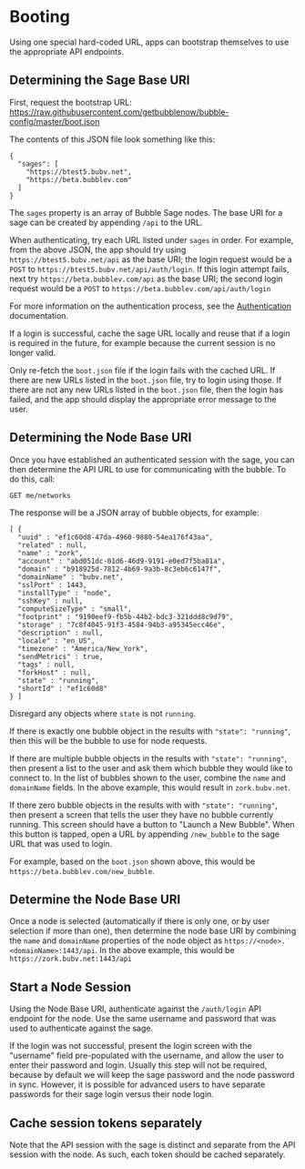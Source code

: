 # Booting

Using one special hard-coded URL, apps can bootstrap themselves to use the appropriate API endpoints.

## Determining the Sage Base URI
First, request the bootstrap URL: https://raw.githubusercontent.com/getbubblenow/bubble-config/master/boot.json

The contents of this JSON file look something like this:

    {
      "sages": [
        "https://btest5.bubv.net",
        "https://beta.bubblev.com"
      ]
    }

The `sages` property is an array of Bubble Sage nodes. The base URI for a sage can be created by appending `/api` to
the URL.

When authenticating, try each URL listed under `sages` in order. For example, from the above JSON, the app
should try using `https://btest5.bubv.net/api` as the base URI; the login request would be a `POST` to `https://btest5.bubv.net/api/auth/login`.
If this login attempt fails, next try `https://beta.bubblev.com/api` as the base URI; the second login request would be a `POST` to `https://beta.bubblev.com/api/auth/login`

For more information on the authentication process, see the [Authentication](auth.md) documentation.

If a login is successful, cache the sage URL locally and reuse that if a login is required in the future, for example
because the current session is no longer valid.

Only re-fetch the `boot.json` file if the login fails with the cached URL. If there are new URLs listed
in the `boot.json` file, try to login using those. If there are not any new URLs listed in the `boot.json` file,
then the login has failed, and the app should display the appropriate error message to the user.

## Determining the Node Base URI
Once you have established an authenticated session with the sage, you can then determine the API URL to use
for communicating with the bubble. To do this, call:

    GET me/networks

The response will be a JSON array of bubble objects, for example:

    [ {
      "uuid" : "ef1c60d8-47da-4960-9880-54ea176f43aa",
      "related" : null,
      "name" : "zork",
      "account" : "abd051dc-01d6-46d9-9191-e0ed7f5ba81a",
      "domain" : "b918925d-7812-4b69-9a3b-8c3eb6c6147f",
      "domainName" : "bubv.net",
      "sslPort" : 1443,
      "installType" : "node",
      "sshKey" : null,
      "computeSizeType" : "small",
      "footprint" : "9190eef9-fb5b-44b2-bdc3-321ddd8c9d79",
      "storage" : "7c8f4045-91f3-4584-94b3-a95345ecc46e",
      "description" : null,
      "locale" : "en_US",
      "timezone" : "America/New_York",
      "sendMetrics" : true,
      "tags" : null,
      "forkHost" : null,
      "state" : "running",
      "shortId" : "ef1c60d8"
    } ]

Disregard any objects where `state` is not `running`.

If there is exactly one bubble object in the results with `"state": "running"`, then this will be the bubble to use
for node requests.

If there are multiple bubble objects in the results with `"state": "running"`, then present a list to the user and ask
them which bubble they would like to connect to. In the list of bubbles shown to the user, combine the `name` and
`domainName` fields. In the above example, this would result in `zork.bubv.net`.

If there zero bubble objects in the results with with `"state": "running"`, then present a screen that tells the
user they have no bubble currently running. This screen should have a button to "Launch a New Bubble". When this
button is tapped, open a URL by appending `/new_bubble` to the sage URL that was used to login.

For example, based on the `boot.json` shown above, this would be `https://beta.bubblev.com/new_bubble`.

## Determine the Node Base URI
Once a node is selected (automatically if there is only one, or by user selection if more than one), then
determine the node base URI by combining the `name` and `domainName` properties of the node object
as `https://<node>.<domainName>:1443/api`. In the above example, this would be `https://zork.bubv.net:1443/api`

## Start a Node Session
Using the Node Base URI, authenticate against the `/auth/login` API endpoint for the node. Use the same username
and password that was used to authenticate against the sage.

If the login was not successful, present the login screen with the "username" field pre-populated with the username,
and allow the user to enter their password and login. Usually this step will not be required, because by default
we will keep the sage password and the node password in sync. However, it is possible for advanced users to have separate
passwords for their sage login versus their node login.

## Cache session tokens separately
Note that the API session with the sage is distinct and separate from the API session with the node. As such,
each token should be cached separately.
